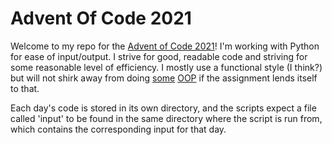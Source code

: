 # Advent Of Code 2021

Welcome to my repo for the [Advent of Code 2021](https://adventofcode.com/2021)!
I'm working with Python for ease of input/output. I strive for good, readable
code and striving for some reasonable level of efficiency. I mostly use a functional style (I think?) but will not shirk away from doing [some](day4/board.py) [OOP](day16/packet_decoder.py) if the assignment lends itself to that.

Each day's code is stored in its own directory, and the scripts expect a file
called 'input' to be found in the same directory where the script is run from, which contains the corresponding input for that day.
